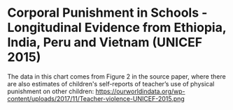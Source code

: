 # Corporal Punishment in Schools - Longitudinal Evidence from Ethiopia, India, Peru and Vietnam (UNICEF 2015)

The data in this chart comes from Figure 2 in the source paper, where there are also estimates of children's self-reports of teacher’s use of physical punishment on other children: https://ourworldindata.org/wp-content/uploads/2017/11/Teacher-violence-UNICEF-2015.png